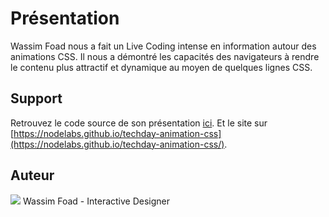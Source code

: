 # Présentation

Wassim Foad nous a fait un Live Coding intense en information autour des animations CSS.
Il nous a démontré les capacités des navigateurs à rendre le contenu plus attractif et dynamique
au moyen de quelques lignes CSS.

## Support

Retrouvez le code source de son présentation [ici](https://bitbucket.org/wassfd/fe-day/src).
Et le site sur [https://nodelabs.github.io/techday-animation-css](https://nodelabs.github.io/techday-animation-css/).

## Auteur

<div class="authors">
 <div class="authors-badge">
   <img src="https://media-exp2.licdn.com/mpr/mpr/shrinknp_400_400/AAEAAQAAAAAAAArqAAAAJDAyN2Q0MDNlLTE2NDgtNDU1ZC1iM2E1LTRiMTc3ODQyOGZiYg.jpg">
    Wassim Foad - Interactive Designer
   </div>
</div>
